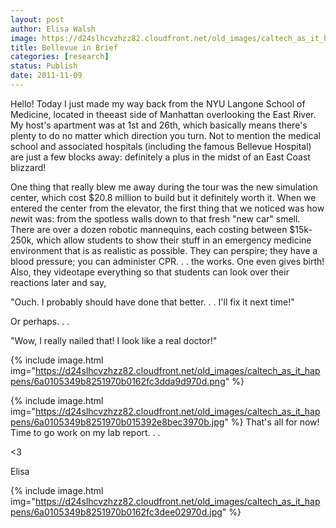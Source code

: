 ```yaml
---
layout: post
author: Elisa Walsh
image: https://d24slhcvzhzz82.cloudfront.net/old_images/caltech_as_it_happens/6a0105349b8251970b015392e894ac970b.png
title: Bellevue in Brief 
categories: [research]
status: Publish
date: 2011-11-09
---
```



Hello! Today I just made my way back from the NYU Langone School of Medicine, located in theeast side of Manhattan overlooking the East River. My host's apartment was at 1st and 26th, which basically means there's plenty to do no matter which direction you turn. Not to mention the medical school and associated hospitals (including the famous Bellevue Hospital) are just a few blocks away: definitely a plus in the midst of an East Coast blizzard!

One thing that really blew me away during the tour was the new simulation center, which cost $20.8 million to build but it definitely worth it. When we entered the center from the elevator, the first thing that we noticed was how *new*it was: from the spotless walls down to that fresh "new car" smell. There are over a dozen robotic mannequins, each costing between $15k-250k, which allow students to show their stuff in an emergency medicine environment that is as realistic as possible. They can perspire; they have a blood pressure; you can administer CPR. . . the works. One even gives birth! Also, they videotape everything so that students can look over their reactions later and say,

"Ouch. I probably should have done that better. . . I'll fix it next time!"

Or perhaps. . .

"Wow, I really nailed that! I look like a real doctor!"

{% include image.html img="https://d24slhcvzhzz82.cloudfront.net/old_images/caltech_as_it_happens/6a0105349b8251970b0162fc3dda9d970d.png" %}


{% include image.html img="https://d24slhcvzhzz82.cloudfront.net/old_images/caltech_as_it_happens/6a0105349b8251970b015392e8bec3970b.jpg" %}
That's all for now! Time to go work on my lab report. . .

&lt;3

Elisa

{% include image.html img="https://d24slhcvzhzz82.cloudfront.net/old_images/caltech_as_it_happens/6a0105349b8251970b0162fc3dee02970d.jpg" %}

